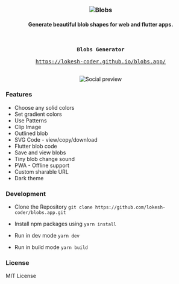 <h3  align="center">

<br>

<p align="center">
<img src="https://user-images.githubusercontent.com/1754676/111070745-0c1ecb80-84f9-11eb-9128-fff8b2ab2b40.png"  alt="Blobs"></p>

</h3>

<h4  align="center">Generate beautiful blob shapes for web and flutter apps. </h4>

&nbsp;

<div class="highlight highlight-source-shell">
<pre>
<div align="center"><strong >Blobs Generator</strong></div>
<div align="center"><a align="center" href="https://lokesh-coder.github.io/blobs.app/">https://lokesh-coder.github.io/blobs.app/</a></div>
</pre>
</div>

<p align="center">
<img src="https://user-images.githubusercontent.com/1754676/111070973-0f668700-84fa-11eb-9457-4d6282e90eec.png"  alt="Social preview"></p>

### Features

- Choose any solid colors
- Set gradient colors
- Use Patterns
- Clip Image
- Outlined blob
- SVG Code - view/copy/download
- Flutter blob code
- Save and view blobs
- Tiny blob change sound
- PWA - Offline support
- Custom sharable URL
- Dark theme

### Development

- Clone the Repository `git clone https://github.com/lokesh-coder/blobs.app.git`

- Install npm packages using `yarn install`

- Run in dev mode
  `yarn dev`

- Run in build mode
  `yarn build`

### License

MIT License
